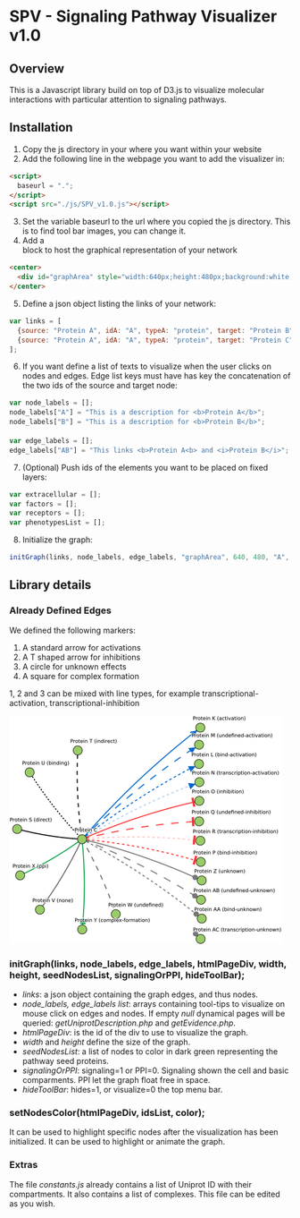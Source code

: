 # SPV - Signaling Pathway Visualizer v1.0

## Overview
This is a Javascript library build on top of D3.js to visualize molecular interactions with particular attention to signaling pathways.

## Installation
1) Copy the js directory in your where you want within your website
2) Add the following line in the webpage you want to add the visualizer in:
```html
<script>
  baseurl = ".";
</script>
<script src="./js/SPV_v1.0.js"></script>
```
3) Set the variable baseurl to the url where you copied the js directory. This is to find tool bar images, you can change it.
4) Add a <div></div> block to host the graphical representation of your network
```html
<center>
  <div id="graphArea" style="width:640px;height:480px;background:white;overflow:hidden;"></div>
</center>
```
5) Define a json object listing the links of your network:
```javascript
var links = [
  {source: "Protein A", idA: "A", typeA: "protein", target: "Protein B", idB: "B", typeB: "protein", type: "none", score: 0.1},
  {source: "Protein A", idA: "A", typeA: "protein", target: "Protein C", idB: "C", typeB: "protein", type: "none", score: 0.4}
];    
```
6) If you want define a list of texts to visualize when the user clicks on nodes and edges. Edge list keys must have has key the concatenation of the two ids of the source and target node:
```javascript
var node_labels = [];
node_labels["A"] = "This is a description for <b>Protein A</b>";
node_labels["B"] = "This is a description for <b>Protein B</b>";

var edge_labels = [];
edge_labels["AB"] = "This links <b>Protein A<b> and <i>Protein B</i>";
```
7) (Optional) Push ids of the elements you want to be placed on fixed layers:
```javascript
var extracellular = [];
var factors = [];
var receptors = [];
var phenotypesList = [];
```
8) Initialize the graph:
```javascript
initGraph(links, node_labels, edge_labels, "graphArea", 640, 480, "A", 1, 0);
```

## Library details

### Already Defined Edges

We defined the following markers:
1) A standard arrow for activations
2) A T shaped arrow for inhibitions
3) A circle for unknown effects
4) A square for complex formation

1, 2 and 3 can be mixed with line types, for example transcriptional-activation, transcriptional-inhibition

![Edge types](docimgs/edgesandmarkers.png)

### initGraph(links, node_labels, edge_labels, htmlPageDiv, width, height, seedNodesList, signalingOrPPI, hideToolBar);
- *links*: a json object containing the graph edges, and thus nodes.
- *node_labels, edge_labels list*: arrays containing tool-tips to visualize on mouse click on edges and nodes. If empty *null* dynamical pages will be queried: *getUniprotDescription.php* and *getEvidence.php*.
- *htmlPageDiv*: is the id of the div to use to visualize the graph.
- *width* and *height* define the size of the graph.
- *seedNodesList*: a list of nodes to color in dark green representing the pathway seed proteins.
- *signalingOrPPI*: signaling=1 or PPI=0. Signaling shown the cell and basic comparments. PPI let the graph float free in space.
- *hideToolBar*: hides=1, or visualize=0 the top menu bar.

### setNodesColor(htmlPageDiv, idsList, color);
It can be used to highlight specific nodes after the visualization has been initialized. It can be used to highlight or animate the graph.

### Extras
The file *constants.js* already contains a list of Uniprot ID with their compartments. It also contains a list of complexes. This file can be edited as you wish.
